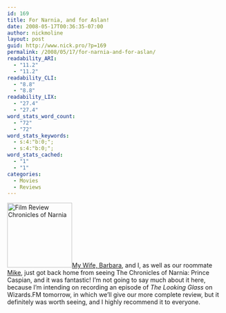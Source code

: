 ```yaml
---
id: 169
title: For Narnia, and for Aslan!
date: 2008-05-17T00:36:35-07:00
author: nickmoline
layout: post
guid: http://www.nick.pro/?p=169
permalink: /2008/05/17/for-narnia-and-for-aslan/
readability_ARI:
  - "11.2"
  - "11.2"
readability_CLI:
  - "8.8"
  - "8.8"
readability_LIX:
  - "27.4"
  - "27.4"
word_stats_word_count:
  - "72"
  - "72"
word_stats_keywords:
  - s:4:"b:0;";
  - s:4:"b:0;";
word_stats_cached:
  - "1"
  - "1"
categories:
  - Movies
  - Reviews
---
```

<img src="https://i2.wp.com/www.nick.pro/wp-content/uploads/2008/05/narnia1-150x150.jpg?resize=150%2C150&#038;ssl=1" title="Film Review Chronicles of Narnia" alt="Film Review Chronicles of Narnia" width="150" height="150" class="alignleft size-thumbnail wp-image-170" data-recalc-dims="1" />[My Wife, Barbara](http://www.barbara.pro), and I, as well as our roommate [Mike](http://www.goosite.net/), just got back home from seeing <span class="removed_link" title="http://disney.go.com/disneypictures/narnia/">The Chronicles of Narnia: Prince Caspian</span>, and it was fantastic! I&#8217;m not going to say much about it here, because I&#8217;m intending on recording an episode of _The Looking Glass_ on Wizards.FM tomorrow, in which we&#8217;ll give our more complete review, but it definitely was worth seeing, and I highly recommend it to everyone.